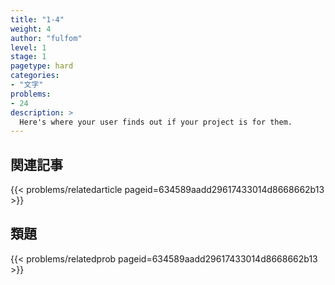 ```yaml
---
title: "1-4"
weight: 4
author: "fulfom"
level: 1
stage: 1
pagetype: hard
categories: 
- "文字"
problems:
- 24
description: >
  Here's where your user finds out if your project is for them.
---
```


## 関連記事

{{< problems/relatedarticle pageid=634589aadd29617433014d8668662b13 >}}

## 類題

{{< problems/relatedprob pageid=634589aadd29617433014d8668662b13 >}}
